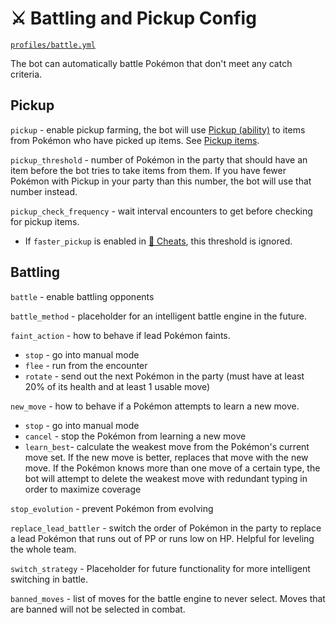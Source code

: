 # ⚔ Battling and Pickup Config

[`profiles/battle.yml`](../../profiles/battle.yml)

The bot can automatically battle Pokémon that don't meet any catch criteria.

## Pickup
`pickup` - enable pickup farming, the bot will use [Pickup (ability)](https://bulbapedia.bulbagarden.net/wiki/Pickup_(Ability)) to items from Pokémon who have picked up items. See [Pickup items](https://bulbapedia.bulbagarden.net/wiki/Pickup_(Ability)#Items_received).

`pickup_threshold` - number of Pokémon in the party that should have an item before the bot tries to take items from them. If you have fewer Pokémon with Pickup in your party than this number, the bot will use that number instead.

`pickup_check_frequency` - wait interval encounters to get before checking for pickup items.
- If `faster_pickup` is enabled in [💎 Cheats](Configuration%20-%20Cheats.md), this threshold is ignored.

## Battling
`battle` - enable battling opponents

`battle_method` - placeholder for an intelligent battle engine in the future.

`faint_action` - how to behave if lead Pokémon faints. 
- `stop` - go into manual mode
- `flee` - run from the encounter
- `rotate` - send out the next Pokémon in the party (must have at least 20% of its health and at least 1 usable move)

`new_move` - how to behave if a Pokémon attempts to learn a new move.
- `stop` - go into manual mode
- `cancel` - stop the Pokémon from learning a new move
- `learn_best`- calculate the weakest move from the Pokémon's current move set. If the new move is better, replaces that move with the new move. If the Pokémon knows more than one move of a certain type, the bot will attempt to delete the weakest move with redundant typing in order to maximize coverage

`stop_evolution` - prevent Pokémon from evolving

`replace_lead_battler` - switch the order of Pokémon in the party to replace a lead Pokémon that runs out of PP or runs low on HP. Helpful for leveling the whole team.

`switch_strategy` - Placeholder for future functionality for more intelligent switching in battle.

`banned_moves` - list of moves for the battle engine to never select. Moves that are banned will not be selected in combat.

